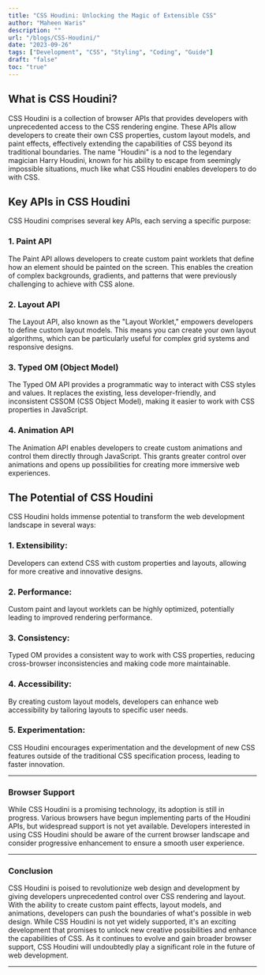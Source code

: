 ```yaml
---
title: "CSS Houdini: Unlocking the Magic of Extensible CSS"
author: "Maheen Waris"
description: ""
url: "/blogs/CSS-Houdini/"
date: "2023-09-26"
tags: ["Development", "CSS", "Styling", "Coding", "Guide"]
draft: "false"
toc: "true"
---
```


## What is CSS Houdini?

CSS Houdini is a collection of browser APIs that provides developers with unprecedented access to the CSS rendering engine. These APIs allow developers to create their own CSS properties, custom layout models, and paint effects, effectively extending the capabilities of CSS beyond its traditional boundaries. The name "Houdini" is a nod to the legendary magician Harry Houdini, known for his ability to escape from seemingly impossible situations, much like what CSS Houdini enables developers to do with CSS.

## Key APIs in CSS Houdini

CSS Houdini comprises several key APIs, each serving a specific purpose:

### 1. **Paint API**

The Paint API allows developers to create custom paint worklets that define how an element should be painted on the screen. This enables the creation of complex backgrounds, gradients, and patterns that were previously challenging to achieve with CSS alone.

### 2. **Layout API**

The Layout API, also known as the "Layout Worklet," empowers developers to define custom layout models. This means you can create your own layout algorithms, which can be particularly useful for complex grid systems and responsive designs.

### 3. **Typed OM (Object Model)**

The Typed OM API provides a programmatic way to interact with CSS styles and values. It replaces the existing, less developer-friendly, and inconsistent CSSOM (CSS Object Model), making it easier to work with CSS properties in JavaScript.

### 4. **Animation API**

The Animation API enables developers to create custom animations and control them directly through JavaScript. This grants greater control over animations and opens up possibilities for creating more immersive web experiences.

## The Potential of CSS Houdini

CSS Houdini holds immense potential to transform the web development landscape in several ways:

### 1. **Extensibility**:

Developers can extend CSS with custom properties and layouts, allowing for more creative and innovative designs.

### 2. **Performance**:

Custom paint and layout worklets can be highly optimized, potentially leading to improved rendering performance.

### 3. **Consistency**:

Typed OM provides a consistent way to work with CSS properties, reducing cross-browser inconsistencies and making code more maintainable.

### 4. **Accessibility**:

By creating custom layout models, developers can enhance web accessibility by tailoring layouts to specific user needs.

### 5. **Experimentation**:

CSS Houdini encourages experimentation and the development of new CSS features outside of the traditional CSS specification process, leading to faster innovation.

<hr>

### Browser Support

While CSS Houdini is a promising technology, its adoption is still in progress. Various browsers have begun implementing parts of the Houdini APIs, but widespread support is not yet available. Developers interested in using CSS Houdini should be aware of the current browser landscape and consider progressive enhancement to ensure a smooth user experience.

<hr>

### Conclusion

CSS Houdini is poised to revolutionize web design and development by giving developers unprecedented control over CSS rendering and layout. With the ability to create custom paint effects, layout models, and animations, developers can push the boundaries of what's possible in web design. While CSS Houdini is not yet widely supported, it's an exciting development that promises to unlock new creative possibilities and enhance the capabilities of CSS. As it continues to evolve and gain broader browser support, CSS Houdini will undoubtedly play a significant role in the future of web development.

---
